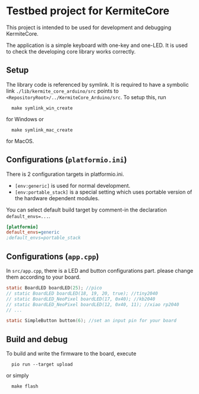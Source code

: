 # Testbed project for KermiteCore

This project is intended to be used for development and debugging KermiteCore.

The application is a simple keyboard with one-key and one-LED. It is used to check the developing core library works correctly.


## Setup

The library code is referenced by symlink. It is required to have a symbolic link `./lib/kermite_core_arduino/src` points to `<RepositoryRoot>/../KermiteCore_Arduino/src`.
To setup this, run
```
  make symlink_win_create
```
for Windows or
```
  make symlink_mac_create
```
for MacOS.


## Configurations (`platformio.ini`)

There is 2 configuration targets in platformio.ini.
- `[env:generic]` is used for normal development.
- `[env:portable_stack]` is a special setting which uses portable version of the hardware dependent modules.

You can select default build target by comment-in the declaration `default_envs=...`.
```ini
[platformio]
default_envs=generic
;default_envs=portable_stack
```

## Configurations (`app.cpp`)

In `src/app.cpp`, there is a LED and button configurations part. please change them according to your board.

```c
static BoardLED boardLED(25); //pico
// static BoardLED boardLED(18, 19, 20, true); //tiny2040
// static BoardLED_NeoPixel boardLED(17, 0x40); //kb2040
// static BoardLED_NeoPixel boardLED(12, 0x40, 11); //xiao rp2040
// ...

static SimpleButton button(6); //set an input pin for your board
```

## Build and debug

To build and write the firmware to the board, execute
```
  pio run --target upload
``` 
  or simply 
```
  make flash
```

